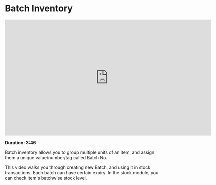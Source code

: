 # Batch Inventory

<iframe width="660" height="371" src="https://www.youtube.com/embed/_fjFnEjvGt8" frameborder="0" allowfullscreen></iframe>

**Duration: 3:46**

Batch inventory allows you to group multiple units of an item, and assign them a unique value/number/tag called Batch No.

This video walks you through creating new Batch, and using it in stock transactions. Each batch can have certain expiry. In the stock module, you can check item's batchwise stock level.
